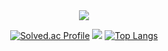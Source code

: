 <div align="center">
  <img src="https://capsule-render.vercel.app/api?type=waving&color=auto&height=200&section=header&text=Bakhwee's%20Github&fontSize=90" />


  [![Solved.ac Profile](http://mazassumnida.wtf/api/v2/generate_badge?boj=parksy8103)](https://solved.ac/parksy8103)
  <img src="http://mazandi.herokuapp.com/api?handle=parksy8103&theme=warm"/>
  [![Top Langs](https://github-readme-stats.vercel.app/api/top-langs/?username=bakhwee-bug&layout=compact)](https://github.com/bakhwee-bug/github-readme-stats)

</div>
